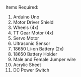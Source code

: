 
Items Required:
1) Arduino Uno
2) Motor Driver Shield 
3) Wheels (4x) 
4) TT Gear Motor (4x) 
5) Servo Motor 
6) Ultrasonic Sensor 
6) 18650 Li-on Battery (2x) 
7) 18650 Battery Holder 
8) Male and Female Jumper wire 
9) Acrylic Sheet
10) DC Power Switch 
